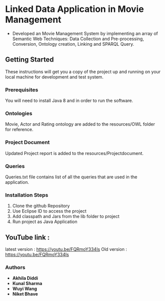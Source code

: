 # Linked Data Application in Movie Management                                                                      

-	Developed an Movie Management System by implementing an array of Semantic Web Techniques:
Data Collection and Pre-processing, Conversion, Ontology creation, Linking and SPARQL Query.


## Getting Started
These instructions will get you a copy of the project up and running on your local machine for development and test system.

### Prerequisites
You will need to install Java 8 and in order to run the software.

### Ontologies
Movie, Actor and Rating ontology are added to the resources/OWL folder for reference.

### Project Document
Updated Project report is added to the resources/Projectdocument.

### Queries
Queries.txt file contains list of all the queries that are used in the application.

### Installation Steps
1. Clone the github Repository
2. Use Eclipse ID to access the project
3. Add classpath and Jars from the lib folder to project
4. Run project as Java Application 

## YouTube link : 

latest version : https://youtu.be/FQRmoY334Is
Old version : https://youtu.be/FQRmoY334Is

### Authors
* **Akhila Diddi**
* **Kunal Sharma**
* **Wuyi Wang**
* **Niket Bhave**
